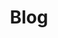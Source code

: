 ---
title: Blog
summary: Contains posts related to SEO & PPC
description: Contains posts related to SEO & PPC
---
